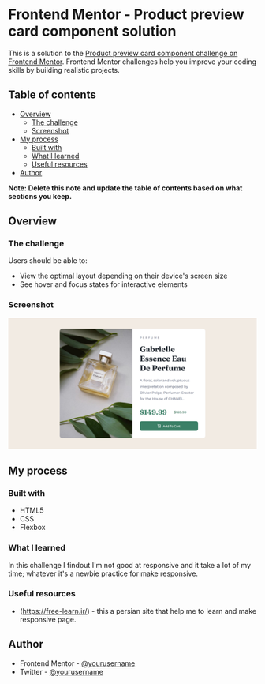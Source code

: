 # Frontend Mentor - Product preview card component solution

This is a solution to the [Product preview card component challenge on Frontend Mentor](https://www.frontendmentor.io/challenges/product-preview-card-component-GO7UmttRfa). Frontend Mentor challenges help you improve your coding skills by building realistic projects. 

## Table of contents

- [Overview](#overview)
  - [The challenge](#the-challenge)
  - [Screenshot](#screenshot)
- [My process](#my-process)
  - [Built with](#built-with)
  - [What I learned](#what-i-learned)
  - [Useful resources](#useful-resources)
- [Author](#author)

**Note: Delete this note and update the table of contents based on what sections you keep.**

## Overview

### The challenge

Users should be able to:

- View the optimal layout depending on their device's screen size
- See hover and focus states for interactive elements

### Screenshot

![](./screenshot.png)

## My process

### Built with

- HTML5 
- CSS 
- Flexbox

### What I learned

In this challenge I findout I'm not good at responsive and it take a lot of my time; whatever it's a newbie practice for make responsive.


### Useful resources

- (https://free-learn.ir/) - this a persian site that help me to learn and make responsive page.


## Author

- Frontend Mentor - [@yourusername](https://www.frontendmentor.io/profile/seyyeddev)
- Twitter - [@yourusername](https://www.twitter.com/amire_hashemi)
